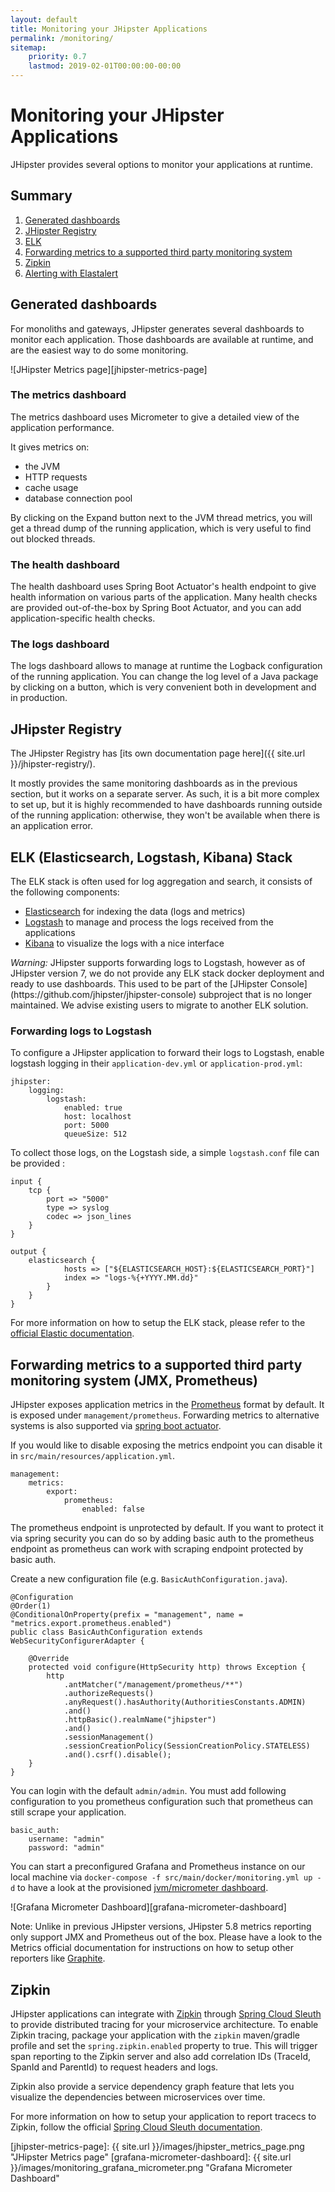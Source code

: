 ```yaml
---
layout: default
title: Monitoring your JHipster Applications
permalink: /monitoring/
sitemap:
    priority: 0.7
    lastmod: 2019-02-01T00:00:00-00:00
---
```

# <i class="fa fa-line-chart"></i> Monitoring your JHipster Applications

JHipster provides several options to monitor your applications at runtime.

## Summary

1. [Generated dashboards](#generated-dashboards)
2. [JHipster Registry](#jhipster-registry)
3. [ELK](#elk)
4. [Forwarding metrics to a supported third party monitoring system](#configuring-metrics-forwarding)
5. [Zipkin](#zipkin)
6. [Alerting with Elastalert](#elastalert)

## <a name="generated-dashboards"></a> Generated dashboards

For monoliths and gateways, JHipster generates several dashboards to monitor each application. 
Those dashboards are available at runtime, and are the easiest way to do some monitoring.

![JHipster Metrics page][jhipster-metrics-page]

### The metrics dashboard

The metrics dashboard uses Micrometer to give a detailed view of the application performance.

It gives metrics on:

- the JVM
- HTTP requests
- cache usage
- database connection pool

By clicking on the Expand button next to the JVM thread metrics, you will get a thread dump of the running application, which is very useful to find out blocked threads.

### The health dashboard

The health dashboard uses Spring Boot Actuator's health endpoint to give health information on various parts of the application. Many health checks are provided out-of-the-box by Spring Boot Actuator, and you can add application-specific health checks.

### The logs dashboard

The logs dashboard allows to manage at runtime the Logback configuration of the running application. 
You can change the log level of a Java package by clicking on a button, which is very convenient both in development and in production.

## <a name="jhipster-registry"></a> JHipster Registry

The JHipster Registry has [its own documentation page here]({{ site.url }}/jhipster-registry/).

It mostly provides the same monitoring dashboards as in the previous section, but it works on a separate server. As such, it is a bit more complex to set up, but it is highly recommended to have dashboards running outside of the running application: otherwise, they won't be available when there is an application error.

## <a name="elk"></a> ELK (Elasticsearch, Logstash, Kibana) Stack

The ELK stack is often used for log aggregation and search, it consists of the following components:


- [Elasticsearch](https://www.elastic.co/products/elasticsearch) for indexing the data (logs and metrics)
- [Logstash](https://www.elastic.co/products/logstash) to manage and process the logs received from the applications
- [Kibana](https://www.elastic.co/products/kibana) to visualize the logs with a nice interface

<div class="alert alert-warning"><i> Warning: </i>
JHipster supports forwarding logs to Logstash, however as of JHipster version 7, we do not provide any ELK stack docker deployment and ready to use dashboards. This used to be part of the [JHipster Console](https://github.com/jhipster/jhipster-console) subproject that is no longer maintained. We advise existing users to migrate to another ELK solution.</div>


### Forwarding logs to Logstash

To configure a JHipster application to forward their logs to Logstash, enable logstash logging in their `application-dev.yml` or `application-prod.yml`:

    jhipster:
        logging:
            logstash:
                enabled: true
                host: localhost
                port: 5000
                queueSize: 512

To collect those logs, on the Logstash side, a simple `logstash.conf` file can be provided :

    input {
        tcp {
            port => "5000"
            type => syslog
            codec => json_lines
        }
    }

    output {
        elasticsearch {
                hosts => ["${ELASTICSEARCH_HOST}:${ELASTICSEARCH_PORT}"]
                index => "logs-%{+YYYY.MM.dd}"
            }
        }
    }

For more information on how to setup the ELK stack, please refer to the [official Elastic documentation](https://www.elastic.co/guide/en/elastic-stack/current/index.html).

## <a name="configuring-metrics-forwarding"></a> Forwarding metrics to a supported third party monitoring system (JMX, Prometheus)

JHipster exposes application metrics in the [Prometheus](https://prometheus.io/) format by default.
It is exposed under `management/prometheus`.
Forwarding metrics to alternative systems is also supported via [spring boot actuator](https://docs.spring.io/spring-boot/docs/current/reference/html/production-ready-features.html#production-ready-metrics).

If you would like to disable exposing the metrics endpoint you can disable it in `src/main/resources/application.yml`.

    management:
        metrics:
            export:
                prometheus:
                    enabled: false


The prometheus endpoint is unprotected by default. If you want to protect it via spring security you can do so by adding basic auth to the prometheus endpoint
as prometheus can work with scraping endpoint protected by basic auth.

Create a new configuration file (e.g. `BasicAuthConfiguration.java`).

    @Configuration
    @Order(1)
    @ConditionalOnProperty(prefix = "management", name = "metrics.export.prometheus.enabled")
    public class BasicAuthConfiguration extends WebSecurityConfigurerAdapter {

        @Override
        protected void configure(HttpSecurity http) throws Exception {
            http
                .antMatcher("/management/prometheus/**")
                .authorizeRequests()
                .anyRequest().hasAuthority(AuthoritiesConstants.ADMIN)
                .and()
                .httpBasic().realmName("jhipster")
                .and()
                .sessionManagement()
                .sessionCreationPolicy(SessionCreationPolicy.STATELESS)
                .and().csrf().disable();
        }
    }


You can login with the default `admin/admin`. You must add following configuration to you prometheus configuration such that prometheus can still scrape your application.

    basic_auth:
        username: "admin"
        password: "admin"

You can start a preconfigured Grafana and Prometheus instance on our local machine via `docker-compose -f src/main/docker/monitoring.yml up -d` to have a look at the
provisioned [jvm/micrometer dashboard](https://grafana.com/grafana/dashboards/4701).

![Grafana Micrometer Dashboard][grafana-micrometer-dashboard]

Note: Unlike in previous JHipster versions, JHipster 5.8 metrics reporting only support JMX and Prometheus out of the box. Please have a look to the Metrics official documentation for instructions on how to setup other reporters like [Graphite](https://docs.spring.io/spring-boot/docs/current/reference/html/production-ready-features.html#production-ready-metrics-export-graphite).

## <a name="zipkin"></a> Zipkin

JHipster applications can integrate with [Zipkin](http://zipkin.io/) through [Spring Cloud Sleuth](https://cloud.spring.io/spring-cloud-sleuth/) to provide distributed tracing for your microservice architecture. To enable Zipkin tracing, package your application with the `zipkin` maven/gradle profile and set the `spring.zipkin.enabled` property to true. This will trigger span reporting to the Zipkin server and also add correlation IDs (TraceId, SpanId and ParentId) to request headers and logs.

Zipkin also provide a service dependency graph feature that lets you visualize the dependencies between microservices over time.

For more information on how to setup your application to report tracecs to Zipkin, follow the official [Spring Cloud Sleuth documentation](https://cloud.spring.io/spring-cloud-sleuth/reference/html/#sending-spans-to-zipkin).

[jhipster-metrics-page]: {{ site.url }}/images/jhipster_metrics_page.png "JHipster Metrics page"
[grafana-micrometer-dashboard]: {{ site.url }}/images/monitoring_grafana_micrometer.png "Grafana Micrometer Dashboard" 